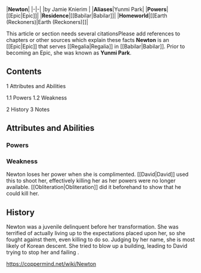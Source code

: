 |**Newton**|
|-|-|
|by  Jamie Knierim |
|**Aliases**|Yunmi Park|
|**Powers**|[[Epic\|Epic]]|
|**Residence**|[[Babilar\|Babilar]]|
|**Homeworld**|[[Earth (Reckoners)\|Earth (Reckoners)]]|

This article or section needs several citationsPlease add references to chapters or other sources which explain these facts
**Newton** is an [[Epic\|Epic]] that serves [[Regalia\|Regalia]] in [[Babilar\|Babilar]]. Prior to becoming an Epic, she was known as **Yunmi Park**.

## Contents

1 Attributes and Abilities

1.1 Powers
1.2 Weakness


2 History
3 Notes


## Attributes and Abilities
### Powers

### Weakness
Newton loses her power when she is complimented.
[[David\|David]] used this to shoot her, effectively killing her as her powers were no longer available. [[Obliteration\|Obliteration]] did it beforehand to show that he could kill her.

## History
Newton was a juvenile delinquent before her transformation. She was terrified of actually living up to the expectations placed upon her, so she fought against them, even killing to do so. Judging by her name, she is most likely of Korean descent.  She tried to blow up a building, leading to David trying to stop her and failing .



https://coppermind.net/wiki/Newton